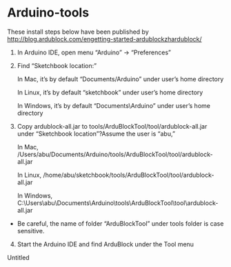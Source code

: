 # Arduino-tools

These install steps below have been published by http://blog.ardublock.com/engetting-started-ardublockzhardublock/

1. In Arduino IDE, open menu “Arduino” -> “Preferences”

2. Find “Sketchbook location:”
      
      In Mac, it’s by default “Documents/Arduino” under user’s home directory
      
      In Linux, it’s by default “sketchbook” under user’s home directory
      
      In Windows, it’s by default “Documents\Arduino” under user’s home directory
      
      
3. Copy ardublock-all.jar to tools/ArduBlockTool/tool/ardublock-all.jar under “Sketchbook location”?Assume the user is “abu,”
      
      In Mac, /Users/abu/Documents/Arduino/tools/ArduBlockTool/tool/ardublock-all.jar

      In Linux, /home/abu/sketchbook/tools/ArduBlockTool/tool/ardublock-all.jar
      
      In Windows, C:\Users\abu\Documents\Arduino\tools\ArduBlockTool\tool\ardublock-all.jar
* Be careful, the name of folder “ArduBlockTool” under tools folder is case sensitive.

4. Start the Arduino IDE and find ArduBlock under the Tool menu

Untitled

